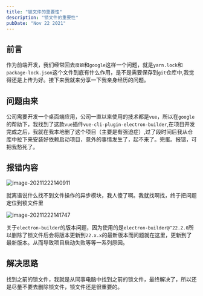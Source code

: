 ```yaml
---
title: "锁文件的重要性"
description: "锁文件的重要性"
pubDate: "Nov 22 2021"
---
```


## 前言

作为前端开发，我们经常回去```度娘```和```google```这样一个问题，就是```yarn.lock```和```package-lock.json```这个文件到底有什么作用，是不是需要保存到```git```仓库中,我觉得还是上传为好。接下来我就来分享一下我亲身经历的问题。

## 问题由来

公司需要开发一个桌面端应用，公司一直以来使用的技术都是```vue```，所以在```google```的帮助下，我找到了这款```vue```插件```vue-cli-plugin-electron-builder```,在项目开发完成之后，我就在我本地删了这个项目（主要是有强迫症）,过了段时间后我从仓库中拉下来安装好依赖启动项目，意外的事情发生了，起不来了。完蛋。报错，可把我愁死了。

## 报错内容

![image-20211222140911](https://images-ivory-pi.vercel.app/image-20211222140911-2ae5bf5b075a4e63a81cfade926c2041-20220421115016215.png)

就离谱说什么找不到文件操作的异步模块，我人傻了啊。我就找啊找，终于把问题定位到锁文件里

![image-20211222141747](https://images-ivory-pi.vercel.app/image-20211222141747-501ee481994e4ccf899f1b215ea0f096-20220421115033847.png)

关于```electron-builder```的版本问题，因为使用的是```electron-builder@^22.2.0```所以删除了锁文件后会将版本更新到```22.x.x```的最新版本而问题就在这里，更新到了最新版本。从而导致项目启动失败等等一系列原因。

## 解决思路

找到之前的锁文件，我就是从同事电脑中找到之前的锁文件，最终解决了，所以还是尽量不要去删除锁文件，锁文件还是很重要的。
